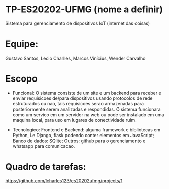 # TP-ES20202-UFMG (nome a definir)
Sistema para gerenciamento de dispositivos IoT (internet das coisas)

# Equipe:
Gustavo Santos, Lecio Charlles, Marcos Vinícius, Wender Carvalho

# Escopo
- Funcional: 
    O sistema consiste de um site e um backend para receber e enviar requisicoes de/para dispositivos usando protocolos de rede estruturados ou nao, tais requisicoes serao armazenadas para posteriormente serem analizadas e respondidas. O sistema funcionara como um servico em um servidor na web ou pode ser instalado em uma maquina local, para uso em lugares de conectividade ruim.

- Tecnologico: 
    Frontend e Backend: alguma framework e bibliotecas em Python, i.e Django, flask podendo conter elementos em JavaScript;
    Banco de dados: SQlite;
    Outros: github para o gerenciamento e whatsapp para comunicacao.

# Quadro de tarefas:
https://github.com/lcharles123/es20202ufmg/projects/1
